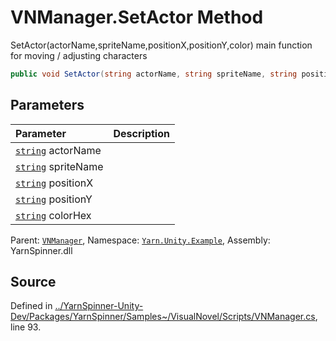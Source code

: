 # VNManager.SetActor Method

SetActor(actorName,spriteName,positionX,positionY,color) main
function for moving / adjusting characters

```csharp
public void SetActor(string actorName, string spriteName, string positionX = "", string positionY = "", string colorHex = "")
```

## Parameters
|Parameter|Description|
|:---|:---|
|[`string`](https://docs.microsoft.com/dotnet/api/System.String) actorName||
|[`string`](https://docs.microsoft.com/dotnet/api/System.String) spriteName||
|[`string`](https://docs.microsoft.com/dotnet/api/System.String) positionX||
|[`string`](https://docs.microsoft.com/dotnet/api/System.String) positionY||
|[`string`](https://docs.microsoft.com/dotnet/api/System.String) colorHex||


<div class="class-metadata">

Parent: [`VNManager`](/api/csharp/yarn.unity.example/vnmanager.md), Namespace: [`Yarn.Unity.Example`](/api/csharp/yarn.unity.example/README.md), Assembly: YarnSpinner.dll
</div>

## Source
Defined in [../YarnSpinner-Unity-Dev/Packages/YarnSpinner/Samples~/VisualNovel/Scripts/VNManager.cs](https://github.com/YarnSpinnerTool/YarnSpinner-Unity//blob/develop/Samples~/VisualNovel/Scripts/VNManager.cs#L93), line 93.
